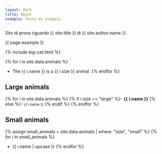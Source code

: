 ```yaml
---
layout: dark
title: About
example: Testo di esempio.
---
```


Sito di prova riguardo {{ site.title }} di {{ site.author.name }}.

{{ page.example }}

{% include big-cat.html %}

{% for i in site.data.animals %}
- The {{ i.name }} is a {{ i.size }} animal.
{% endfor %}

## Large animals

{% for i in site.data.animals %}
{% if i.size == "large" %}- <strong style="color: {{ i.color }};">{{ i.name }}</strong>
{% else %}- <small>{{ i.name }}</small>
{% endif %}
{% endfor %}

## Small animals

{% assign small_animals = site.data.animals | where: "size", "small" %}
{% for i in small_animals %}
- {{ i.name | upcase }}
{% endfor %}
